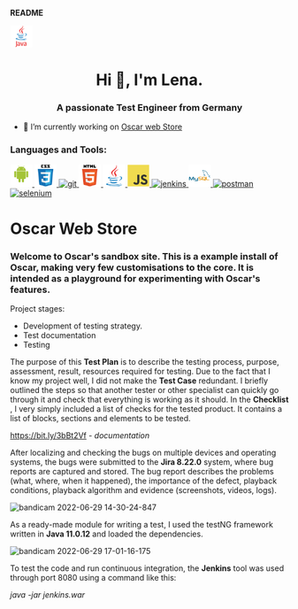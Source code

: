 **README**
<div>
  <img src="https://github.com/devicons/devicon/blob/master/icons/java/java-original-wordmark.svg" title="Java" alt="Java" width="40" height="40"/>&nbsp;
</div>

<h1 align="center">Hi 👋, I'm Lena.</h1>
<h3 align="center">A passionate Test Engineer from Germany</h3>

-  🔭 I’m currently working on [Oscar web Store](http://selenium1py.pythonanywhere.com/) 


<p align="left">
</p>

<h3 align="left">Languages and Tools:</h3>
<p align="left"> <a href="https://developer.android.com" target="_blank" rel="noreferrer"> <img src="https://raw.githubusercontent.com/devicons/devicon/master/icons/android/android-original-wordmark.svg" alt="android" width="40" height="40"/> </a> <a href="https://www.w3schools.com/css/" target="_blank" rel="noreferrer"> <img src="https://raw.githubusercontent.com/devicons/devicon/master/icons/css3/css3-original-wordmark.svg" alt="css3" width="40" height="40"/> </a> <a href="https://git-scm.com/" target="_blank" rel="noreferrer"> <img src="https://www.vectorlogo.zone/logos/git-scm/git-scm-icon.svg" alt="git" width="40" height="40"/> </a> <a href="https://www.w3.org/html/" target="_blank" rel="noreferrer"> <img src="https://raw.githubusercontent.com/devicons/devicon/master/icons/html5/html5-original-wordmark.svg" alt="html5" width="40" height="40"/> </a> <a href="https://www.java.com" target="_blank" rel="noreferrer"> <img src="https://raw.githubusercontent.com/devicons/devicon/master/icons/java/java-original.svg" alt="java" width="40" height="40"/> </a> <a href="https://developer.mozilla.org/en-US/docs/Web/JavaScript" target="_blank" rel="noreferrer"> <img src="https://raw.githubusercontent.com/devicons/devicon/master/icons/javascript/javascript-original.svg" alt="javascript" width="40" height="40"/> </a> <a href="https://www.jenkins.io" target="_blank" rel="noreferrer"> <img src="https://www.vectorlogo.zone/logos/jenkins/jenkins-icon.svg" alt="jenkins" width="40" height="40"/> </a> <a href="https://www.mysql.com/" target="_blank" rel="noreferrer"> <img src="https://raw.githubusercontent.com/devicons/devicon/master/icons/mysql/mysql-original-wordmark.svg" alt="mysql" width="40" height="40"/> </a> <a href="https://postman.com" target="_blank" rel="noreferrer"> <img src="https://www.vectorlogo.zone/logos/getpostman/getpostman-icon.svg" alt="postman" width="40" height="40"/> <a href="https://www.selenium.dev" target="_blank" rel="noreferrer"> <img src="https://raw.githubusercontent.com/detain/svg-logos/780f25886640cef088af994181646db2f6b1a3f8/svg/selenium-logo.svg" alt="selenium" width="40" height="40"/> </a> </p>


# **Oscar Web Store**


### Welcome to Oscar's sandbox site.  This is a example install of Oscar, making very few customisations to the core.  It is intended as a playground for experimenting with Oscar's features. ###

Project stages:
- Development of testing strategy.
- Test documentation
- Testing 
     
The purpose of this **Test Plan** is to describe the testing process, purpose, assessment, result, resources required for testing. Due to the fact that I know my project well, I did not make the **Test Case** redundant. I briefly outlined the steps so that another tester or other specialist can quickly go through it and check that everything is working as it should. In the **Checklist** , I very simply included a list of checks for the tested product. It contains a list of blocks, sections and elements to be tested.

https://bit.ly/3bBt2Vf - *documentation*

After localizing and checking the bugs on multiple devices and operating systems, the bugs were submitted to the **Jira 8.22.0** system, where bug reports are captured and stored. The bug report describes the problems (what, where, when it happened), the importance of the defect, playback conditions, playback algorithm and evidence (screenshots, videos, logs).

![bandicam 2022-06-29 14-30-24-847](https://user-images.githubusercontent.com/92040264/176486937-cecf4f18-f2ba-415c-b29e-ed46f54adf04.jpg)

As a ready-made module for writing a test, I used the testNG framework written in **Java 11.0.12** and loaded the dependencies.

![bandicam 2022-06-29 17-01-16-175](https://user-images.githubusercontent.com/92040264/176487229-35ff53d8-af3a-44c7-922d-439ec1d03176.jpg)


To test the code and run continuous integration, the **Jenkins** tool was used through port 8080 using a command like this:
  
  *java -jar jenkins.war* 



